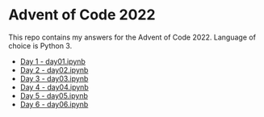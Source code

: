 # Advent of Code 2022

This repo contains my answers for the Advent of Code 2022. 
Language of choice is Python 3.

* [Day 1 - day01.ipynb](day01.ipynb)
* [Day 2 - day02.ipynb](day02.ipynb)
* [Day 3 - day03.ipynb](day03.ipynb)
* [Day 4 - day04.ipynb](day04.ipynb)
* [Day 5 - day05.ipynb](day05.ipynb)
* [Day 6 - day06.ipynb](day06.ipynb)